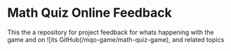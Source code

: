# Math Quiz Online Feedback

This the a repository for project feedback for whats happening with the game and on ![its GitHub(/mqo-game/math-quiz-game), and related topics
